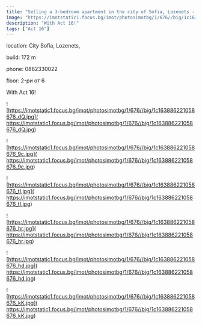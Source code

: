 ```yaml
---
title: "Selling a 3-bedroom apartment in the city of Sofia, Lozenets - 172 sq.m / 590,000 EUR :: imot.bg Ad."
image: "https://imotstatic1.focus.bg/imot/photosimotbg/1/676//big/1c163886221058676_kt.jpg"
description: "With Act 16!"
tags: ["Act 16"]
---
```


location: City Sofia, Lozenets,

build: 172 m

phone: 0882330022

floor: 2-ри от 6

With Act 16!


![https://imotstatic1.focus.bg/imot/photosimotbg/1/676//big/1c163886221058676_dQ.jpg]( https://imotstatic1.focus.bg/imot/photosimotbg/1/676//big/1c163886221058676_dQ.jpg)


![https://imotstatic1.focus.bg/imot/photosimotbg/1/676//big/1c163886221058676_9c.jpg]( https://imotstatic1.focus.bg/imot/photosimotbg/1/676//big/1c163886221058676_9c.jpg)


![https://imotstatic1.focus.bg/imot/photosimotbg/1/676//big/1c163886221058676_tI.jpg]( https://imotstatic1.focus.bg/imot/photosimotbg/1/676//big/1c163886221058676_tI.jpg)


![https://imotstatic1.focus.bg/imot/photosimotbg/1/676//big/1c163886221058676_hr.jpg]( https://imotstatic1.focus.bg/imot/photosimotbg/1/676//big/1c163886221058676_hr.jpg)


![https://imotstatic1.focus.bg/imot/photosimotbg/1/676//big/1c163886221058676_hd.jpg]( https://imotstatic1.focus.bg/imot/photosimotbg/1/676//big/1c163886221058676_hd.jpg)


![https://imotstatic1.focus.bg/imot/photosimotbg/1/676//big/1c163886221058676_kK.jpg]( https://imotstatic1.focus.bg/imot/photosimotbg/1/676//big/1c163886221058676_kK.jpg)


